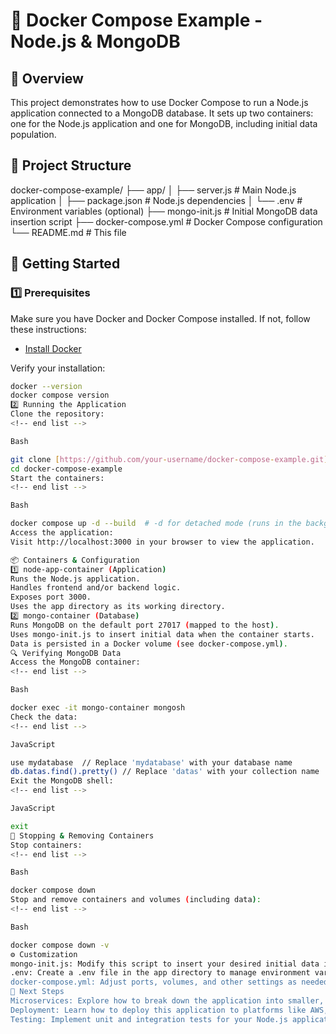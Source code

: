 # 🚀 Docker Compose Example - Node.js & MongoDB

## 📌 Overview

This project demonstrates how to use Docker Compose to run a Node.js application connected to a MongoDB database.  It sets up two containers: one for the Node.js application and one for MongoDB, including initial data population.

## 📂 Project Structure

docker-compose-example/
├── app/
│   ├── server.js      # Main Node.js application
│   ├── package.json   # Node.js dependencies
│   └── .env           # Environment variables (optional)
├── mongo-init.js   # Initial MongoDB data insertion script
├── docker-compose.yml # Docker Compose configuration
└── README.md         # This file


## 🚀 Getting Started

### 1️⃣ Prerequisites

Make sure you have Docker and Docker Compose installed.  If not, follow these instructions:

- [Install Docker](https://www.docker.com/get-started)

Verify your installation:

```bash
docker --version
docker compose version
2️⃣ Running the Application
Clone the repository:
<!-- end list -->

Bash

git clone [https://github.com/your-username/docker-compose-example.git](https://github.com/your-username/docker-compose-example.git)  # Replace with your repo URL
cd docker-compose-example
Start the containers:
<!-- end list -->

Bash

docker compose up -d --build  # -d for detached mode (runs in the background)
Access the application:
Visit http://localhost:3000 in your browser to view the application.

📦 Containers & Configuration
1️⃣ node-app-container (Application)
Runs the Node.js application.
Handles frontend and/or backend logic.
Exposes port 3000.
Uses the app directory as its working directory.
2️⃣ mongo-container (Database)
Runs MongoDB on the default port 27017 (mapped to the host).
Uses mongo-init.js to insert initial data when the container starts.
Data is persisted in a Docker volume (see docker-compose.yml).
🔍 Verifying MongoDB Data
Access the MongoDB container:
<!-- end list -->

Bash

docker exec -it mongo-container mongosh
Check the data:
<!-- end list -->

JavaScript

use mydatabase  // Replace 'mydatabase' with your database name
db.datas.find().pretty() // Replace 'datas' with your collection name
Exit the MongoDB shell:
<!-- end list -->

JavaScript

exit
🛑 Stopping & Removing Containers
Stop containers:
<!-- end list -->

Bash

docker compose down
Stop and remove containers and volumes (including data):
<!-- end list -->

Bash

docker compose down -v
⚙️ Customization
mongo-init.js: Modify this script to insert your desired initial data into MongoDB.
.env: Create a .env file in the app directory to manage environment variables for your Node.js application. This is a good practice for sensitive information. Example: DATABASE_URL=mongodb://mongo:27017/mydatabase (Note: mongo is the service name in docker-compose.yml which resolves to the mongo container's network address).
docker-compose.yml: Adjust ports, volumes, and other settings as needed. For example, you can change the exposed port for the Node.js application.
🎯 Next Steps
Microservices: Explore how to break down the application into smaller, independent microservices using Docker Compose.
Deployment: Learn how to deploy this application to platforms like AWS, Google Cloud, or Azure.
Testing: Implement unit and integration tests for your Node.js application and database.
